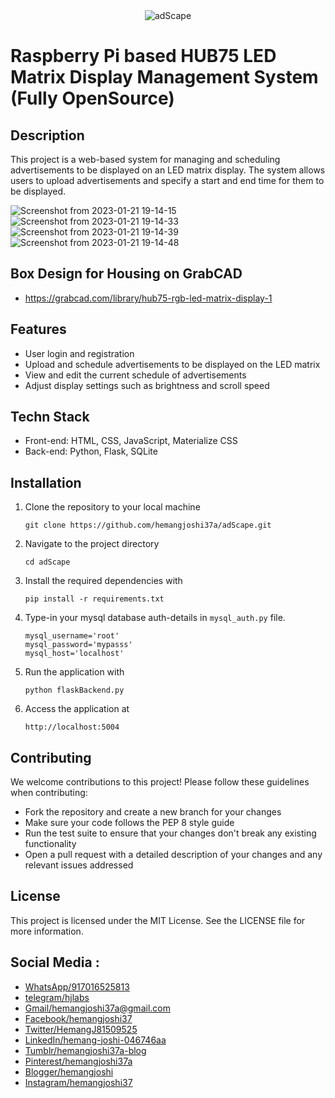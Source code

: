 <div style="text-align: center;">
  <img src="https://user-images.githubusercontent.com/12392345/212064058-e2148742-e834-469b-b75d-0a858497a308.jpeg" alt="adScape">
</div>


# Raspberry Pi based HUB75 LED Matrix Display Management System (Fully OpenSource)


## Description
This project is a web-based system for managing and scheduling advertisements to be displayed on an LED matrix display. The system allows users to upload advertisements and specify a start and end time for them to be displayed.

![Screenshot from 2023-01-21 19-14-15](https://user-images.githubusercontent.com/12392345/213869822-651b35ae-0d92-4c33-822c-519db5fcde3a.png)
![Screenshot from 2023-01-21 19-14-33](https://user-images.githubusercontent.com/12392345/213869820-0d9ef50d-c146-45c8-94ce-8e5f9a1e0d90.png)
![Screenshot from 2023-01-21 19-14-39](https://user-images.githubusercontent.com/12392345/213869819-ec63516b-4376-494a-a6d9-65c8469a342d.png)
![Screenshot from 2023-01-21 19-14-48](https://user-images.githubusercontent.com/12392345/213869816-35d5bccc-6772-4f50-9ea8-e2ca4f1f0167.png)


## Box Design for Housing on GrabCAD
- https://grabcad.com/library/hub75-rgb-led-matrix-display-1

## Features
- User login and registration
- Upload and schedule advertisements to be displayed on the LED matrix
- View and edit the current schedule of advertisements
- Adjust display settings such as brightness and scroll speed

## Techn Stack
- Front-end: HTML, CSS, JavaScript, Materialize CSS
- Back-end: Python, Flask, SQLite

## Installation
1. Clone the repository to your local machine
   ```
   git clone https://github.com/hemangjoshi37a/adScape.git
   ```
2. Navigate to the project directory
   ```
   cd adScape
   ```
3. Install the required dependencies with 
   ```
   pip install -r requirements.txt
   ```
4. Type-in your mysql database auth-details in `mysql_auth.py` file.
   ```
   mysql_username='root'
   mysql_password='mypasss'
   mysql_host='localhost'
   ```
5. Run the application with 
   ```
   python flaskBackend.py
   ```
6. Access the application at 
   ```
   http://localhost:5004
   ```

## Contributing
We welcome contributions to this project! Please follow these guidelines when contributing:

- Fork the repository and create a new branch for your changes
- Make sure your code follows the PEP 8 style guide
- Run the test suite to ensure that your changes don't break any existing functionality
- Open a pull request with a detailed description of your changes and any relevant issues addressed

## License
This project is licensed under the MIT License. See the LICENSE file for more information.

## Social Media :
* [WhatsApp/917016525813](https://wa.me/917016525813)
* [telegram/hjlabs](https://t.me/hjlabs) 
* [Gmail/hemangjoshi37a@gmail.com](mailto:hemangjoshi37a@gmail.com)
* [Facebook/hemangjoshi37](https://www.facebook.com/hemangjoshi37/)
* [Twitter/HemangJ81509525](https://twitter.com/HemangJ81509525)
* [LinkedIn/hemang-joshi-046746aa](https://www.linkedin.com/in/hemang-joshi-046746aa/)
* [Tumblr/hemangjoshi37a-blog](https://www.tumblr.com/blog/hemangjoshi37a-blog)
* [Pinterest/hemangjoshi37a](https://in.pinterest.com/hemangjoshi37a/)
* [Blogger/hemangjoshi](http://hemangjoshi.blogspot.com/)
* [Instagram/hemangjoshi37](https://www.instagram.com/hemangjoshi37/)
